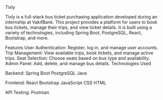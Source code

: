 Tixly

Tixly is a full-stack bus ticket purchasing application developed during an internship at VakıfBank. This project provides a platform for users to book bus tickets, manage their trips, and view ticket details. It is built using a variety of technologies, including Spring Boot, PostgreSQL, React, Bootstrap, and more.

Features
User Authentication: Register, log in, and manage user accounts.
Trip Management: View available trips, book tickets, and manage active trips.
Seat Selection: Choose seats based on bus type and availability.
Admin Panel: Add, delete, and manage bus details.
Technologies Used

Backend:
Spring Boot
PostgreSQL
Java

Frontend:
React
Bootstrap
JavaScript
CSS
HTML

API Testing:
Postman
